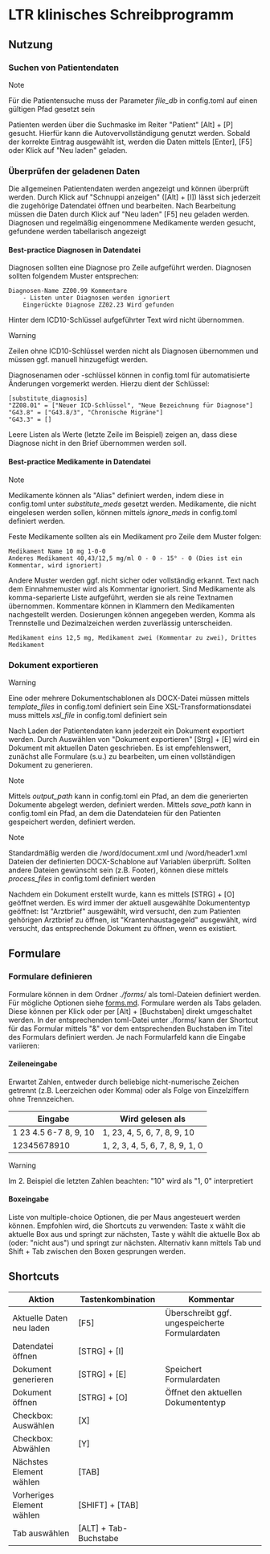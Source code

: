 # LTR klinisches Schreibprogramm


## Nutzung


### Suchen von Patientendaten

> [!NOTE]
> Für die Patientensuche muss der Parameter *file_db* in config.toml auf einen gültigen Pfad gesetzt sein

Patienten werden über die Suchmaske im Reiter "Patient" [Alt] + [P] gesucht. Hierfür kann die
Autovervollständigung genutzt werden. Sobald der korrekte Eintrag ausgewählt ist, werden die Daten mittels [Enter], [F5]
oder Klick auf "Neu laden" geladen.


### Überprüfen der geladenen Daten

Die allgemeinen Patientendaten werden angezeigt und können überprüft werden. Durch Klick auf "Schnuppi anzeigen" ([Alt] + [I])
lässt sich jederzeit die zugehörige Datendatei öffnen und bearbeiten. Nach Bearbeitung müssen die Daten durch Klick
auf "Neu laden" [F5] neu geladen werden. Diagnosen und regelmäßig eingenommene Medikamente werden gesucht,
gefundene werden tabellarisch angezeigt


#### Best-practice Diagnosen in Datendatei

Diagnosen sollten eine Diagnose pro Zeile aufgeführt werden. Diagnosen sollten folgendem Muster entsprechen:

```
Diagnosen-Name ZZ00.99 Kommentare
    - Listen unter Diagnosen werden ignoriert
    Eingerückte Diagnose ZZ02.23 Wird gefunden
```

Hinter dem ICD10-Schlüssel aufgeführter Text wird nicht übernommen.

> [!WARNING]
> Zeilen ohne ICD10-Schlüssel werden nicht als Diagnosen übernommen und müssen ggf. manuell hinzugefügt werden.

Diagnosenamen oder -schlüssel können in config.toml für automatisierte Änderungen
vorgemerkt werden. Hierzu dient der Schlüssel:

```
[substitute_diagnosis]
"ZZ08.01" = ["Neuer ICD-Schlüssel", "Neue Bezeichnung für Diagnose"]
"G43.8" = ["G43.8/3", "Chronische Migräne"]
"G43.3" = []
```

Leere Listen als Werte (letzte Zeile im Beispiel) zeigen an, dass diese Diagnose
nicht in den Brief übernommen werden soll.


#### Best-practice Medikamente in Datendatei

> [!NOTE]
> Medikamente können als "Alias" definiert werden, indem diese in config.toml unter *substitute_meds* gesetzt werden.
> Medikamente, die nicht eingelesen werden sollen, können mittels *ignore_meds* in config.toml definiert werden.

Feste Medikamente sollten als ein Medikament pro Zeile dem Muster folgen:

```
Medikament Name 10 mg 1-0-0
Anderes Medikament 40,43/12,5 mg/ml 0 - 0 - 15° - 0 (Dies ist ein Kommentar, wird ignoriert)
```

Andere Muster werden ggf. nicht sicher oder vollständig erkannt. Text nach dem Einnahmemuster wird als Kommentar ignoriert.
Sind Medikamente als komma-separierte Liste aufgeführt, werden sie als reine Textnamen übernommen. Kommentare können in Klammern den Medikamenten nachgestellt werden. Dosierungen können angegeben werden, Komma als Trennstelle und Dezimalzeichen werden zuverlässig unterscheiden.

```
Medikament eins 12,5 mg, Medikament zwei (Kommentar zu zwei), Drittes Medikament
```


### Dokument exportieren

> [!WARNING]
> Eine oder mehrere Dokumentschablonen als DOCX-Datei müssen mittels *template_files* in config.toml definiert sein
> Eine XSL-Transformationsdatei muss mittels *xsl_file* in config.toml definiert sein

Nach Laden der Patientendaten kann jederzeit ein Dokument exportiert werden. Durch Auswählen von "Dokument exportieren" [Strg] + [E] wird ein Dokument mit aktuellen Daten geschrieben. Es ist empfehlenswert, zunächst alle Formulare (s.u.) zu bearbeiten, um einen vollständigen Dokument zu generieren.

> [!NOTE]
> Mittels *output_path* kann in config.toml ein Pfad, an dem die generierten Dokumente abgelegt werden, definiert werden.
> Mittels *save_path* kann in config.toml ein Pfad, an dem die Datendateien für den Patienten gespeichert werden, definiert werden.

> [!NOTE]
> Standardmäßig werden die /word/document.xml und /word/header1.xml Dateien der definierten DOCX-Schablone auf Variablen
> überprüft. Sollten andere Dateien gewünscht sein (z.B. Footer), können diese mittels *process_files* in config.toml definiert werden

Nachdem ein Dokument erstellt wurde, kann es mittels [STRG] + [O] geöffnet werden. Es wird immer der aktuell ausgewählte
Dokumententyp geöffnet: Ist "Arztbrief" ausgewählt, wird versucht, den zum Patienten gehörigen Arztbrief zu öffnen,
ist "Krantenhaustagegeld" ausgewählt, wird versucht, das entsprechende Dokument zu öffnen, wenn es existiert.


## Formulare


### Formulare definieren

Formulare können in dem Ordner *./forms/* als toml-Dateien definiert werden. Für mögliche Optionen siehe [forms.md](forms.md).
Formulare werden als Tabs geladen. Diese können per Klick oder per [Alt] + [Buchstaben] direkt umgeschaltet werden. In der entsprechenden toml-Datei unter ./forms/ kann der Shortcut für das Formular mittels "&" vor dem entsprechenden Buchstaben im
Titel des Formulars definiert werden. Je nach Formularfeld kann die Eingabe variieren:


#### Zeileneingabe

Erwartet Zahlen, entweder durch beliebige nicht-numerische Zeichen getrennt (z.B. Leerzeichen oder Komma) oder als Folge von Einzelziffern ohne Trennzeichen.


|Eingabe              |Wird gelesen als               |
|---------------------|-------------------------------|
|1 23 4.5 6-7 8, 9, 10|1, 23, 4, 5, 6, 7, 8, 9, 10    |
|12345678910          |1, 2, 3, 4, 5, 6, 7, 8, 9, 1, 0|


> [!WARNING]
> Im 2. Beispiel die letzten Zahlen beachten: "10" wird als "1, 0" interpretiert



#### Boxeingabe

Liste von multiple-choice Optionen, die per Maus angesteuert werden können.
Empfohlen wird, die Shortcuts zu verwenden: Taste x wählt die aktuelle Box aus und springt zur nächsten, Taste y wählt
die aktuelle Box ab (oder: "nicht aus") und springt zur nächsten. Alternativ kann mittels Tab und Shift + Tab zwischen
den Boxen gesprungen werden.


## Shortcuts


| Aktion                    | Tastenkombination     | Kommentar                                      |
|---------------------------|-----------------------|------------------------------------------------|
| Aktuelle Daten neu laden  | [F5]                  | Überschreibt ggf. ungespeicherte Formulardaten |
| Datendatei öffnen         | [STRG] + [I]          |                                                |
| Dokument generieren       | [STRG] + [E]          | Speichert Formulardaten                        |
| Dokument öffnen           | [STRG] + [O]          | Öffnet den aktuellen Dokumententyp             |
| Checkbox: Auswählen       | [X]                   |                                                |
| Checkbox: Abwählen        | [Y]                   |                                                |
| Nächstes Element wählen   | [TAB]                 |                                                |
| Vorheriges Element wählen | [SHIFT] + [TAB]       |                                                |
| Tab auswählen             | [ALT] + Tab-Buchstabe |                                                |

